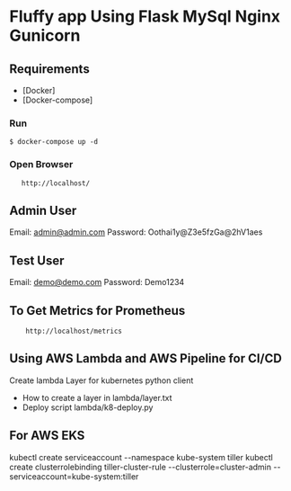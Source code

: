 # Fluffy app Using Flask MySql Nginx Gunicorn

## Requirements

* [Docker]
* [Docker-compose]


### Run

    $ docker-compose up -d


### Open Browser
       http://localhost/

## Admin User
Email: admin@admin.com
Password: Oothai1y@Z3e5fzGa@2hV1aes

## Test User
Email: demo@demo.com
Password: Demo1234


## To Get Metrics for Prometheus
        http://localhost/metrics

## Using AWS Lambda and AWS Pipeline for CI/CD
Create lambda Layer for kubernetes python client
- How to create a layer in lambda/layer.txt
- Deploy script lambda/k8-deploy.py

## For AWS EKS
kubectl create serviceaccount --namespace kube-system tiller
kubectl create clusterrolebinding tiller-cluster-rule --clusterrole=cluster-admin --serviceaccount=kube-system:tiller
